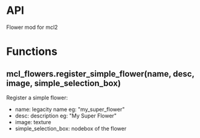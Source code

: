 # API
Flower mod for mcl2
# Functions
## mcl_flowers.register_simple_flower(name, desc, image, simple_selection_box)
Register a simple flower:
* name: legacity name eg: "my_super_flower"
* desc: description eg: "My Super Flower"
* image: texture
* simple_selection_box: nodebox of the flower